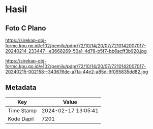 # Hasil

## Foto C Plano

https://sirekap-obj-formc.kpu.go.id/e102/pemilu/pdpr/72/10/14/20/07/7210142007017-20240214-233447--e3668269-50a1-4d78-b5f7-bb6acff3b928.jpg

https://sirekap-obj-formc.kpu.go.id/e102/pemilu/pdpr/72/10/14/20/07/7210142007017-20240215-002158--343676de-a7fa-44e2-a85d-9f095835dd82.jpg


## Metadata

| Key        | Value               |
| ---------- | ------------------- |
| Time Stamp | 2024-02-17 13:05:41 |
| Kode Dapil | 7201                |



